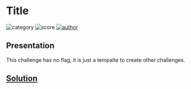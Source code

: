 # Title

![category](https://img.shields.io/badge/category-web-purple)
![score](https://img.shields.io/badge/score-100-blue)
[![author](https://img.shields.io/badge/author-benji78-blue)](https://github.com/benji78)

## Presentation

This challenge has no flag, it is just a tempalte to create other challenges.

## [Solution](exploits/SOLUTION.md)

